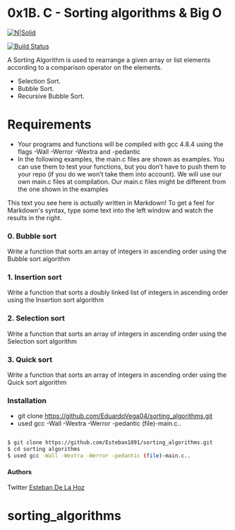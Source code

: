 # 0x1B. C - Sorting algorithms & Big O

[![N|Solid](https://www.cs.cmu.edu/~adamchik/15-121/lectures/Sorting%20Algorithms/pix/bubbleSort.bmp)](https://nodesource.com/products/nsolid)

[![Build Status](https://travis-ci.org/joemccann/dillinger.svg?branch=master)](https://travis-ci.org/joemccann/dillinger)

A Sorting Algorithm is used to rearrange a given array or list elements according to a comparison operator on the elements.

  - Selection Sort.
  - Bubble Sort.
  - Recursive Bubble Sort.

# Requirements
* Your programs and functions will be compiled with gcc 4.8.4 using the flags -Wall -Werror -Wextra and -pedantic
* In the following examples, the main.c files are shown as examples. You can use them to test your functions, but you don’t have to push them to your repo (if you do we won’t take them into account). We will use our own main.c files at compilation. Our main.c files might be different from the one shown in the examples

This text you see here is *actually* written in Markdown! To get a feel for Markdown's syntax, type some text into the left window and watch the results in the right.

### 0. Bubble sort
Write a function that sorts an array of integers in ascending order using the Bubble sort algorithm
### 1. Insertion sort
Write a function that sorts a doubly linked list of integers in ascending order using the Insertion sort algorithm
### 2. Selection sort
Write a function that sorts an array of integers in ascending order using the Selection sort algorithm
### 3. Quick sort
Write a function that sorts an array of integers in ascending order using the Quick sort algorithm

### Installation
* git clone https://github.com/EduardoVega04/sorting_algorithms.git
* used gcc -Wall -Wextra -Werror -pedantic (file)-main.c..
```sh

$ git clone https://github.com/Esteban1891/sorting_algorithms.git
$ cd sorting algorithms
$ used gcc -Wall -Wextra -Werror -pedantic (file)-main.c..
```

#### Authors

Twitter [Esteban De La Hoz](https://twitter.com/Esteban18911)
# sorting_algorithms
